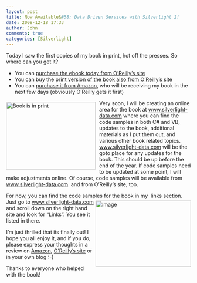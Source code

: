 ```yaml
---
layout: post
title: Now Available&#58; Data Driven Services with Silverlight 2!
date: 2008-12-18 17:33
author: John
comments: true
categories: [Silverlight]
---
```

<p>Today I saw the first copies of my book in print, hot off the presses. So where can you get it? </p>  <ul>   <li>You can <a href="http://oreilly.com/catalog/9780596523091/">purchase the ebook today from O’Reilly’s site</a> </li>    <li>You can buy the <a href="http://oreilly.com/catalog/9780596523091/">print version of the book also from O’Reilly’s site</a> </li>    <li>You can <a href="http://www.amazon.com/exec/obidos/ASIN/0596523092/johnpanet-20">purchase it from Amazon</a>, who will be receiving my book in the next few days (obviously O’Reilly gets it first) </li> </ul>  <p><a href="http://images.johnpapa.net/wp-content/uploads/files/media/image/WindowsLiveWriter/NowAvailableDataDrivenServiceswithSilver_C7C9/Book%20is%20in%20print_2.jpg"><img title="Book is in print" style="border-top-width: 0px; display: inline; border-left-width: 0px; border-bottom-width: 0px; margin: 5px 10px 5px 0px; border-right-width: 0px" height="184" alt="Book is in print" src="http://images.johnpapa.net/wp-content/uploads/files/media/image/WindowsLiveWriter/NowAvailableDataDrivenServiceswithSilver_C7C9/Book%20is%20in%20print_thumb.jpg" width="244" align="left" border="0" /></a>Very soon, I will be creating an online area for the book at <a href="http://www.silverlight-data.com">www.silverlight-data.com</a> where you can find the code samples in both C# and VB, updates to the book, additional materials as I put them out, and various other book related topics. <a href="http://www.silverlight-data.com">www.silverlight-data.com</a> will be the goto place for any updates for the book. This should be up before the end of the year. If code samples need to be updated at some point, I will make adjustments online. Of course, code samples will be available from <a href="http://www.silverlight-data.com">www.silverlight-data.com</a>&#160; and from O’Reilly’s site, too.</p>  <p>For now, you can find the code samples for the book in my&#160; l<img title="image" style="border-top-width: 0px; display: inline; border-left-width: 0px; border-bottom-width: 0px; margin: 5px 0px 5px 5px; border-right-width: 0px" height="180" alt="image" src="http://images.johnpapa.net/wp-content/uploads/files/media/image/WindowsLiveWriter/NowAvailableDataDrivenServiceswithSilver_C7C9/image_8.png" width="260" align="right" border="0" />inks section. Just go to <a href="http://www.silverlight-data.com">www.silverlight-data.com</a> and scroll down on the right hand site and look for “Links”. You see it listed in there.</p>  <p>I’m just thrilled that its finally out! I hope you all enjoy it, and if you do, please express your thoughts in a review on <a href="http://www.amazon.com/exec/obidos/ASIN/0596523092/johnpanet-20">Amazon</a>, <a href="http://oreilly.com/catalog/9780596523091/">O’Reilly’s site</a> or in your own blog :-)&#160; </p>  <p>Thanks to everyone who helped with the book! </p>

